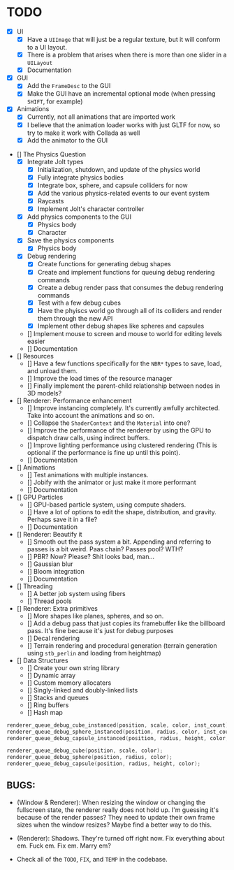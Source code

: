 # TODO

- [x] UI 
    - [x] Have a `UIImage` that will just be a regular texture, but it will conform to a UI layout. 
    - [x] There is a problem that arises when there is more than one slider in a `UILayout`
    - [x] Documentation
- [x] GUI 
    - [x] Add the `FrameDesc` to the GUI
    - [x] Make the GUI have an incremental optional mode (when pressing `SHIFT`, for example)
- [x] Animations
    - [x] Currently, not all animations that are imported work 
    - [x] I believe that the animation loader works with just GLTF for now, so try to make it work with Collada as well
    - [x] Add the animator to the GUI
- [] The Physics Question
    - [x] Integrate Jolt types
        - [x] Initialization, shutdown, and update of the physics world
        - [x] Fully integrate physics bodies 
        - [x] Integrate box, sphere, and capsule colliders for now 
        - [x] Add the various physics-related events to our event system
        - [x] Raycasts
        - [x] Implement Jolt's character controller 
    - [x] Add physics components to the GUI 
        - [x] Physics body 
        - [x] Character
    - [x] Save the physics components 
        - [x] Physics body 
    - [x] Debug rendering 
        - [x] Create functions for generating debug shapes 
        - [x] Create and implement functions for queuing debug rendering commands 
        - [x] Create a debug render pass that consumes the debug rendering commands 
        - [x] Test with a few debug cubes 
        - [x] Have the phyiscs world go through all of its colliders and render them through the new API 
        - [x] Implement other debug shapes like spheres and capsules
    - [] Implement mouse to screen and mouse to world for editing levels easier
    - [] Documentation
- [] Resources 
    - [] Have a few functions specifically for the `NBR*` types to save, load, and unload them.
    - [] Improve the load times of the resource manager
    - [] Finally implement the parent-child relationship between nodes in 3D models?
- [] Renderer: Performance enhancement
    - [] Improve instancing completely. It's currently awfully architected. Take into account the animations and so on.
    - [] Collapse the `ShaderContext` and the `Material` into one?
    - [] Improve the performance of the renderer by using the GPU to dispatch draw calls, using indirect buffers.
    - [] Improve lighting performance using clustered rendering (This is optional if the performance is fine up until this point).
    - [] Documentation
- [] Animations 
    - [] Test animations with multiple instances.
    - [] Jobify with the animator or just make it more performant
    - [] Documentation
- [] GPU Particles
    - [] GPU-based particle system, using compute shaders.
    - [] Have a lot of options to edit the shape, distribution, and gravity. Perhaps save it in a file?
    - [] Documentation
- [] Renderer: Beautify it
    - [] Smooth out the pass system a bit. Appending and referring to passes is a bit weird. Paas chain? Passes pool? WTH?
    - [] PBR? Now? Please? Shit looks bad, man...
    - [] Gaussian blur
    - [] Bloom integration 
    - [] Documentation
- [] Threading
    - [] A better job system using fibers
    - [] Thread pools
- [] Renderer: Extra primitives 
    - [] More shapes like planes, spheres, and so on.
    - [] Add a debug pass that just copies its framebuffer like the billboard pass. It's fine because it's just for debug purposes
    - [] Decal rendering 
    - [] Terrain rendering and procedural generation (terrain generation using `stb_perlin` and loading from heightmap)
- [] Data Structures
    - [] Create your own string library 
    - [] Dynamic array 
    - [] Custom memory allocaters
    - [] Singly-linked and doubly-linked lists
    - [] Stacks and queues
    - [] Ring buffers
    - [] Hash map

```c++
renderer_queue_debug_cube_instanced(position, scale, color, inst_count);
renderer_queue_debug_sphere_instanced(position, radius, color, inst_count);
renderer_queue_debug_capsule_instanced(position, radius, height, color, inst_count);

renderer_queue_debug_cube(position, scale, color);
renderer_queue_debug_sphere(position, radius, color);
renderer_queue_debug_capsule(position, radius, height, color);
```

## BUGS:
- (Window & Renderer): When resizing the window or changing the fullscreen state, the renderer really does not hold up. I'm guessing it's because of the render passes? They need to update their own frame sizes when the window resizes? 
Maybe find a better way to do this.

- (Renderer): Shadows. They're turned off right now. Fix everything about em. Fuck em. Fix em. Marry em?

- Check all of the `TODO`, `FIX`, and `TEMP` in the codebase.
